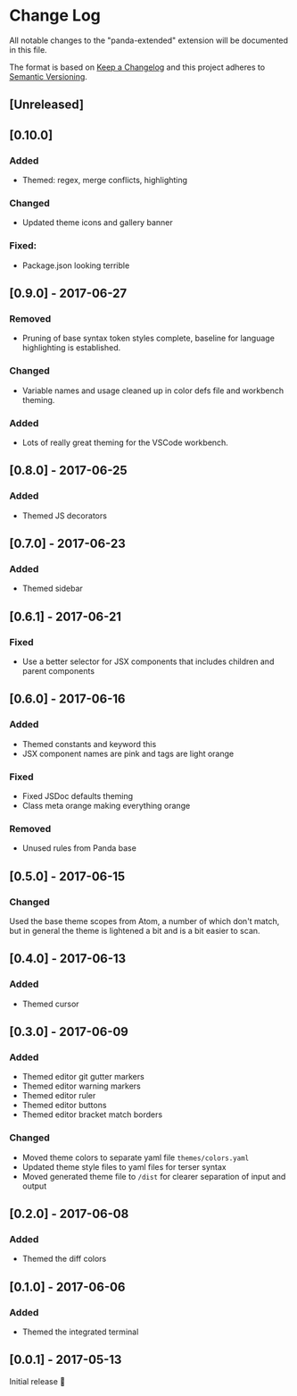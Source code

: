 # Change Log
All notable changes to the "panda-extended" extension will be documented in this
file.

The format is based on [Keep a Changelog](http://keepachangelog.com/)
and this project adheres to [Semantic Versioning](http://semver.org/).

## [Unreleased]
## [0.10.0]
### Added
- Themed: regex, merge conflicts, highlighting

### Changed
- Updated theme icons and gallery banner

### Fixed:
- Package.json looking terrible

## [0.9.0] - 2017-06-27
### Removed
- Pruning of base syntax token styles complete, baseline for language highlighting
  is established.

### Changed
- Variable names and usage cleaned up in color defs file and workbench theming.

### Added
- Lots of really great theming for the VSCode workbench.

## [0.8.0] - 2017-06-25
### Added
- Themed JS decorators

## [0.7.0] - 2017-06-23
### Added
- Themed sidebar

## [0.6.1] - 2017-06-21
### Fixed
- Use a better selector for JSX components that includes children and parent components

## [0.6.0] - 2017-06-16
### Added
- Themed constants and keyword this
- JSX component names are pink and tags are light orange

### Fixed
- Fixed JSDoc defaults theming
- Class meta orange making everything orange

### Removed
- Unused rules from Panda base

## [0.5.0] - 2017-06-15
### Changed
Used the base theme scopes from Atom, a number of which don't match, but in general
the theme is lightened a bit and is a bit easier to scan.

## [0.4.0] - 2017-06-13
### Added
- Themed cursor

## [0.3.0] - 2017-06-09
### Added
- Themed editor git gutter markers
- Themed editor warning markers
- Themed editor ruler
- Themed editor buttons
- Themed editor bracket match borders

### Changed
- Moved theme colors to separate yaml file `themes/colors.yaml`
- Updated theme style files to yaml files for terser syntax
- Moved generated theme file to `/dist` for clearer separation of input and output

## [0.2.0] - 2017-06-08
### Added
- Themed the diff colors

## [0.1.0] - 2017-06-06
### Added
- Themed the integrated terminal

## [0.0.1] - 2017-05-13
Initial release 🎉
